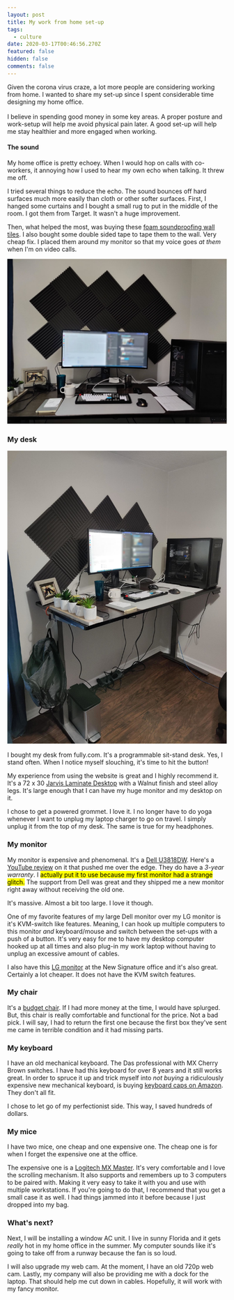```yaml
---
layout: post
title: My work from home set-up
tags:
  - culture
date: 2020-03-17T00:46:56.270Z
featured: false
hidden: false
comments: false
---
```

Given the corona virus craze, a lot more people are considering working from home. I wanted to share my set-up since I spent considerable time designing my home office.\
\
I believe in spending good money in some key areas. A proper posture and work-setup will help me avoid physical pain later. A good set-up will help me stay healthier and more engaged when working.

#### The sound

My home office is pretty echoey. When I would hop on calls with co-workers, it annoying how I used to hear my own echo when talking. It threw me off. 

I tried several things to reduce the echo. The sound bounces off hard surfaces much more easily than cloth or other softer surfaces. First, I hanged some curtains and I bought a small rug to put in the middle of the room. I got them from Target. It wasn't a huge improvement. 

Then, what helped the most, was buying these [foam soundproofing wall tiles](https://www.amazon.com/gp/product/B00TP7C9YY/ref=ppx_yo_dt_b_search_asin_image?ie=UTF8&psc=1). I also bought some double sided tape to tape them to the wall. Very cheap fix. I placed them around my monitor so that my voice goes *at them* when I'm on video calls.

![](/assets/uploads/microsoftteams-image.jpg#wide "Soundproofing")

### My desk

![](/assets/uploads/microsoftteams-image-1-.jpg "Standing desk")

I bought my desk from fully.com. It's a programmable sit-stand desk. Yes, I stand often. When I notice myself slouching, it's time to hit the button!

My experience from using the website is great and I highly recommend it. It's a 72 x 30 [Jarvis Laminate Desktop](https://www.fully.com/standing-desks/jarvis-adjustable-height-desk-laminate.html) with a Walnut finish and steel alloy legs. It's large enough that I can have my huge monitor and my desktop on it. 

I chose to get a powered grommet. I love it. I no longer have to do yoga whenever I want to unplug my laptop charger to go on travel. I simply unplug it from the top of my desk. The same is true for my headphones.

### My monitor

My monitor is expensive and phenomenal. It's a [Dell U3818DW](https://www.amazon.com/gp/product/B073FHWTPL/ref=ppx_yo_dt_b_search_asin_title?ie=UTF8&psc=1). Here's a [YouTube review](https://www.youtube.com/watch?v=AS5aJxhNrF0) on it that pushed me over the edge. They do have a *3-year warranty*. I <mark>actually put it to use because my first monitor had a strange glitch.</mark> The support from Dell was great and they shipped me a new monitor right away without receiving the old one. 

It's massive. Almost a bit too large. I love it though.

One of my favorite features of my large Dell monitor over my LG monitor is it's KVM-switch like features. Meaning, I can hook up multiple computers to this monitor *and* keyboard/mouse and switch between the set-ups with a push of a button. It's very easy for me to have my desktop computer hooked up at all times and also plug-in my work laptop without having to unplug an excessive amount of cables. 

I also have this [LG monitor](https://www.amazon.com/gp/product/B074JKT894/ref=ppx_yo_dt_b_search_asin_title?ie=UTF8&psc=1) at the New Signature office and it's also great. Certainly a lot cheaper. It does not have the KVM switch features.

### My chair

It's a [budget chair](https://www.amazon.com/gp/product/B0049UCECE/ref=ppx_yo_dt_b_search_asin_image?ie=UTF8&psc=1). If I had more money at the time, I would have splurged. But, this chair is really comfortable and functional for the price. Not a bad pick. I will say, I had to return the first one because the first box they've sent me came in terrible condition and it had missing parts.

### My keyboard

I have an old mechanical keyboard. The Das professional with MX Cherry Brown switches.  I have had this keyboard for over 8 years and it still works great. In order to spruce it up and trick myself into *not buying* a ridiculously expensive new mechanical keyboard, is buying [keyboard caps on Amazon](https://www.amazon.com/gp/product/B07GT1CKMC/ref=ppx_yo_dt_b_search_asin_title?ie=UTF8&psc=1). They don't all fit. 

I chose to let go of my perfectionist side. This way, I saved hundreds of dollars.

### My mice

I have two mice, one cheap and one expensive one. The cheap one is for when I forget the expensive one at the office. 

The expensive one is a [Logitech MX Master](https://www.amazon.com/Logitech-Master-Wireless-Mouse-High-Precision/dp/B07DHDFW5V/ref=sr_1_2?keywords=mx+master&qid=1584408810&s=electronics&sr=1-2). It's very comfortable and I love the scrolling mechanism. It also supports and remembers up to 3 computers to be paired with. Making it very easy to take it with you and use with multiple workstations. If you're going to do that, I recommend that you get a small case it as well. I had things jammed into it before because I just dropped into my bag.

### What's next?

Next, I will be installing a window AC unit. I live in sunny Florida and it gets *really* hot in my home office in the summer. My computer sounds like it's going to take off from a runway because the fan is so loud.

I will also upgrade my web cam. At the moment, I have an old 720p web cam. Lastly, my company will also be providing me with a dock for the laptop. That should help me cut down in cables. Hopefully, it will work with my fancy monitor.